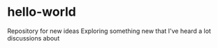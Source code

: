 # hello-world
Repository for new ideas
Exploring something new that I've heard a lot discussions about
